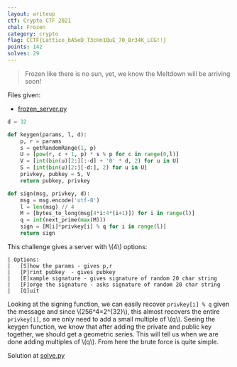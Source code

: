 ```yaml
---
layout: writeup
ctf: Crypto CTF 2021
chal: Frozen
category: crypto
flag: CCTF{Lattice_bA5eD_T3cHn1QuE_70_Br34K_LCG!!}
points: 142
solves: 29
---
```


> Frozen like there is no sun, yet, we know the Meltdown will be arriving soon!

Files given:
 - [frozen_server.py](frozen_server.py)

```python
d = 32

def keygen(params, l, d):
	p, r = params
	s = getRandomRange(1, p)
	U = [pow(r, c + 1, p) * s % p for c in range(0,l)]
	V = [int(bin(u)[2:][:-d] + '0' * d, 2) for u in U]
	S = [int(bin(u)[2:][-d:], 2) for u in U]
	privkey, pubkey = S, V
	return pubkey, privkey

def sign(msg, privkey, d):
	msg = msg.encode('utf-8')
	l = len(msg) // 4
	M = [bytes_to_long(msg[4*i:4*(i+1)]) for i in range(l)]
	q = int(next_prime(max(M)))
	sign = [M[i]*privkey[i] % q for i in range(l)]
	return sign
```

This challenge gives a server with \\(4\\) options:

```
| Options: 
|	[S]how the params - gives p,r
|	[P]rint pubkey  - gives pubkey
|	[E]xample signature - gives signature of random 20 char string
|	[F]orge the signature - asks signature of random 20 char string
|	[Q]uit
```

Looking at the signing function, we can easily recover `privkey[i] % q` given the message and since \\(256^4=2^{32}\\), this almost recovers the entire `privkey[i]`, so we only need to add a small multiple of \\(q\\). Seeing the keygen function, we know that after adding the private and public key together, we should get a geometric series. This will tell us when we are done adding multiples of \\(q\\). From here the brute force is quite simple.

Solution at [solve.py](solve.py)
